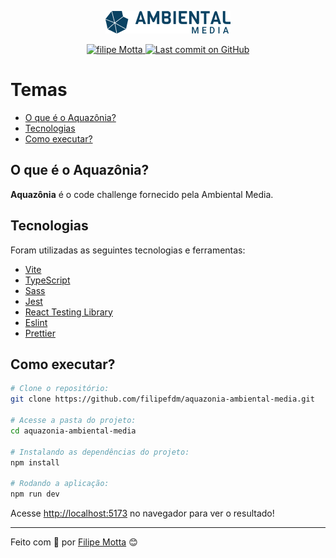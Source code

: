 <p align="center">
   <img src="./src/assets/logo_ambiental_media.png"/>
</p>

<p align="center">
   <a href="https://www.linkedin.com/in/filipefmotta/">
      <img alt="filipe Motta" src="https://img.shields.io/badge/-Filipe%20Motta-4e5acf?style=flat&logo=Linkedin&logoColor=white" />
   </a>

  <a aria-label="Last Commit" href="https://github.com/filipefdm/coffee-delivery/commits/master">
    <img alt="Last commit on GitHub" src="https://img.shields.io/github/last-commit/filipefdm/aquazonia-ambiental-media?color=4e5acf">
  </a>
</p>

# Temas

- [O que é o Aquazônia?](#o-que-é-o-Aquazônia?)
- [Tecnologias](#tecnologias)
- [Como executar?](#como-executar)

## O que é o Aquazônia?

<b>Aquazônia</b> é o code challenge fornecido pela Ambiental Media.

## Tecnologias

Foram utilizadas as seguintes tecnologias e ferramentas:

- [Vite](https://vitejs.dev)
- [TypeScript](https://www.typescriptlang.org/)
- [Sass](https://sass-lang.com/)
- [Jest](https://jestjs.io/)
- [React Testing Library](https://testing-library.com/docs/react-testing-library/intro)
- [Eslint](https://eslint.org/)
- [Prettier](https://prettier.io/)

## Como executar?

```bash
# Clone o repositório:
git clone https://github.com/filipefdm/aquazonia-ambiental-media.git

# Acesse a pasta do projeto:
cd aquazonia-ambiental-media

# Instalando as dependências do projeto:
npm install

# Rodando a aplicação:
npm run dev
```

Acesse <http://localhost:5173> no navegador para ver o resultado!

---

Feito com 💜 por [Filipe Motta](https://github.com/filipefdm) 😊
